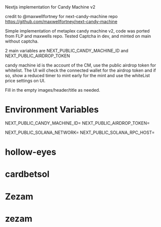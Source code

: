 Nextjs implementation for Candy Machine v2

credit to @maxwellfortney for next-candy-machine repo
https://github.com/maxwellfortney/next-candy-machine

Simple implementation of metaplex candy machine v2, code was ported from FLP and maxwells repo.
Tested Captcha in dev, and minted on main without captcha.

2 main variables are NEXT_PUBLIC_CANDY_MACHINE_ID and NEXT_PUBLIC_AIRDROP_TOKEN

candy machine id is the account of the CM, use the public airdrop token for whitelist. The UI will check the connected wallet for the airdrop token and if so, show a reduced timer to mint early for the mint and use the whiteList price settings on UI.

Fill in the empty images/header/title as needed.

# Environment Variables

NEXT_PUBLIC_CANDY_MACHINE_ID=
NEXT_PUBLIC_AIRDROP_TOKEN=

NEXT_PUBLIC_SOLANA_NETWORK=
NEXT_PUBLIC_SOLANA_RPC_HOST=
# hollow-eyes
# cardbetsol
# Zezam
# zezam
